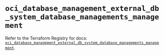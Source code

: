 # `oci_database_management_external_db_system_database_managements_management`

Refer to the Terraform Registry for docs: [`oci_database_management_external_db_system_database_managements_management`](https://registry.terraform.io/providers/oracle/oci/7.19.0/docs/resources/database_management_external_db_system_database_managements_management).
